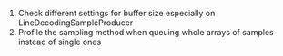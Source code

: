 1. Check different settings for buffer size especially on LineDecodingSampleProducer
2. Profile the sampling method when queuing whole arrays of samples instead of single ones